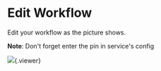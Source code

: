 # Edit Workflow

Edit your workflow as the picture shows.

**Note**: Don't forget enter the pin in service's config

![](./doc/pic/example/smart_light/smart_led.jpg){.viewer}